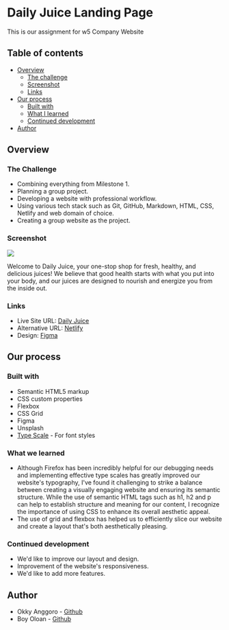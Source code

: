 # Daily Juice Landing Page

This is our assignment for w5 Company Website

## Table of contents

- [Overview](#overview)
  - [The challenge](#the-challenge)
  - [Screenshot](#screenshot)
  - [Links](#links)
- [Our process](#Our-process)
  - [Built with](#built-with)
  - [What I learned](#what-i-learned)
  - [Continued development](#continued-development)
- [Author](#author)


## Overview

### The Challenge

- Combining everything from Milestone 1.
- Planning a group project.
- Developing a website with professional workflow.
- Using various tech stack such as Git, GitHub, Markdown, HTML, CSS, Netlify and web domain of choice.
- Creating a group website as the project.

### Screenshot

![](https://res.cloudinary.com/djudfrj8s/image/upload/v1676555890/week%205/Daily-Juice_qmqwwl.png)

Welcome to Daily Juice, your one-stop shop for fresh, healthy, and delicious juices! We believe that good health starts with what you put into your body, and our juices are designed to nourish and energize you from the inside out.

### Links

- Live Site URL: [Daily Juice](https://dailyjuices.okky.me/)
- Alternative URL: [Netlify](https://dailyjuices.netlify.app/)
- Design: [Figma](https://www.figma.com/file/G7EPmG2uaHRs06SaT4mlVN/Daily-juice?node-id=1%3A15&t=qZF8Sbw0cC2uj6eo-1)

## Our process

### Built with

- Semantic HTML5 markup
- CSS custom properties
- Flexbox
- CSS Grid
- Figma
- Unsplash
- [Type Scale](https://typescale.com/) - For font styles

### What we learned

- Although Firefox has been incredibly helpful for our debugging needs and implementing effective type scales has greatly improved our website's typography, I've found it challenging to strike a balance between creating a visually engaging website and ensuring its semantic structure. While the use of semantic HTML tags such as h1, h2 and p can help to establish structure and meaning for our content, I recognize the importance of using CSS to enhance its overall aesthetic appeal. 
- The use of grid and flexbox has helped us to efficiently slice our website and create a layout that's both aesthetically pleasing.

### Continued development

- We'd like to improve our layout and design.
- Improvement of the website's responsiveness.
- We'd like to add more features.

## Author

- Okky Anggoro - [Github](https://github.com/anggr)
- Boy Oloan - [Github](https://github.com/yobnaolo)
